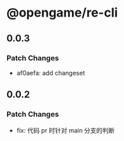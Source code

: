 # @opengame/re-cli

## 0.0.3

### Patch Changes

- af0aefa: add changeset

## 0.0.2

### Patch Changes

- fix: 代码 pr 时针对 main 分支的判断
